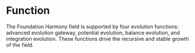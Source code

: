 # Function

The Foundation Harmony field is supported by four evolution functions: advanced evolution gateway, potential evolution, balance evolution, and integration evolution. These functions drive the recursive and stable growth of the field. 